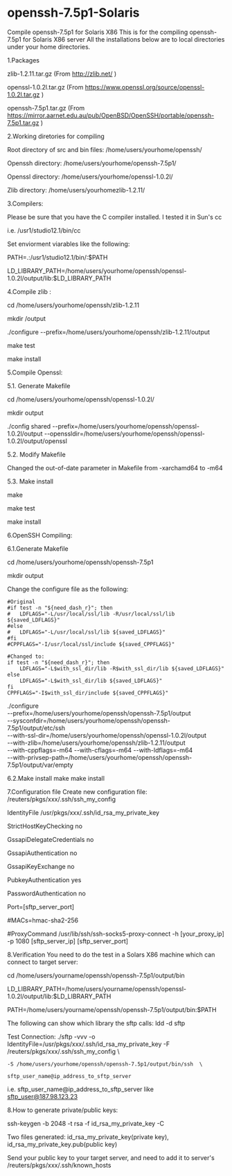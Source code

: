 # openssh-7.5p1-Solaris
Compile openssh-7.5p1 for Solaris X86
This is for the compiling openssh-7.5p1 for Solaris X86 server
All the installations below are to local directories under your home directories.

1.Packages

zlib-1.2.11.tar.gz (From http://zlib.net/ )

openssl-1.0.2l.tar.gz  (From https://www.openssl.org/source/openssl-1.0.2l.tar.gz )

openssh-7.5p1.tar.gz   (From https://mirror.aarnet.edu.au/pub/OpenBSD/OpenSSH/portable/openssh-7.5p1.tar.gz )

2.Working diretories for compiling

Root directory of src and bin files: /home/users/yourhome/openssh/

Openssh directory:  /home/users/yourhome/openssh-7.5p1/

Openssl directory:  /home/users/yourhome/openssl-1.0.2l/

Zlib directory: /home/users/yourhomezlib-1.2.11/


3.Compilers:

Please be sure that you have the C compiler installed. I tested it in Sun's cc

i.e. /usr1/studio12.1/bin/cc

Set enviorment viarables like the following:

PATH=.:/usr1/studio12.1/bin/:$PATH

LD_LIBRARY_PATH=/home/users/yourhome/openssh/openssl-1.0.2l/output/lib:$LD_LIBRARY_PATH


4.Compile zlib :

cd /home/users/yourhome/openssh/zlib-1.2.11

mkdir /output

./configure --prefix=/home/users/yourhome/openssh/zlib-1.2.11/output

make test

make install 


5.Compile Openssl:

5.1. Generate Makefile

cd /home/users/yourhome/openssh/openssl-1.0.2l/

mkdir output

./config shared --prefix=/home/users/yourhome/openssh/openssl-1.0.2l/output --openssldir=/home/users/yourhome/openssh/openssl-1.0.2l/output/openssl


5.2. Modify Makefile 

Changed the out-of-date parameter in Makefile from -xarchamd64 to -m64

5.3. Make install

make

make test

make install


6.OpenSSH Compiling:

6.1.Generate Makefile

cd /home/users/yourhome/openssh/openssh-7.5p1

mkdir output


Change the configure file as the following:

    #Original
    #if test -n "${need_dash_r}"; then
    #   LDFLAGS="-L/usr/local/ssl/lib -R/usr/local/ssl/lib ${saved_LDFLAGS}"
    #else
    #   LDFLAGS="-L/usr/local/ssl/lib ${saved_LDFLAGS}"
    #fi
    #CPPFLAGS="-I/usr/local/ssl/include ${saved_CPPFLAGS}"

    #Changed to:
    if test -n "${need_dash_r}"; then
        LDFLAGS="-L$with_ssl_dir/lib -R$with_ssl_dir/lib ${saved_LDFLAGS}"
    else
        LDFLAGS="-L$with_ssl_dir/lib ${saved_LDFLAGS}"
    fi
    CPPFLAGS="-I$with_ssl_dir/include ${saved_CPPFLAGS}"


./configure \
  --prefix=/home/users/yourhome/openssh/openssh-7.5p1/output \
  --sysconfdir=/home/users/yourhome/openssh/openssh-7.5p1/output/etc/ssh \
  --with-ssl-dir=/home/users/yourhome/openssh/openssl-1.0.2l/output \
  --with-zlib=/home/users/yourhome/openssh/zlib-1.2.11/output \
    --with-cppflags=-m64     --with-cflags=-m64 --with-ldflags=-m64 \
	--with-privsep-path=/home/users/yourhome/openssh/openssh-7.5p1/output/var/empty	

6.2.Make install
make
make install

7.Configuration file
Create new configuration file: /reuters/pkgs/xxx/.ssh/ssh_my_config

IdentityFile /usr/pkgs/xxx/.ssh/id_rsa_my_private_key

StrictHostKeyChecking no

GssapiDelegateCredentials no

GssapiAuthentication no

GssapiKeyExchange no

PubkeyAuthentication yes

PasswordAuthentication no

Port=[sftp_server_port]

#MACs=hmac-sha2-256

#ProxyCommand /usr/lib/ssh/ssh-socks5-proxy-connect -h [your_proxy_ip] -p 1080 [sftp_server_ip] [sftp_server_port]


8.Verification
You need to do the test in a Solars X86 machine which can connect to target server:

cd /home/users/yourname/openssh/openssh-7.5p1/output/bin

LD_LIBRARY_PATH=/home/users/yourname/openssh/openssl-1.0.2l/output/lib:$LD_LIBRARY_PATH

PATH=/home/users/yourname/openssh/openssh-7.5p1/output/bin:$PATH


The following can show which library the sftp calls:
ldd -d sftp

Test Connection:
./sftp -vvv -o IdentityFile=/usr/pkgs/xxx/.ssh/id_rsa_my_private_key -F /reuters/pkgs/xxx/.ssh/ssh_my_config \

	-S /home/users/yourhome/openssh/openssh-7.5p1/output/bin/ssh  \
	
    sftp_user_name@ip_address_to_sftp_server
    
 i.e. sftp_user_name@ip_address_to_sftp_server  like sftp_user@187.98.123.23
	

8.How to generate private/public keys:

ssh-keygen -b 2048 -t rsa -f id_rsa_my_private_key -C 

Two files generated: id_rsa_my_private_key(private key), id_rsa_my_private_key.pub(public key)

Send your public key to your target server, and need to add it to server's  /reuters/pkgs/xxx/.ssh/known_hosts

	
